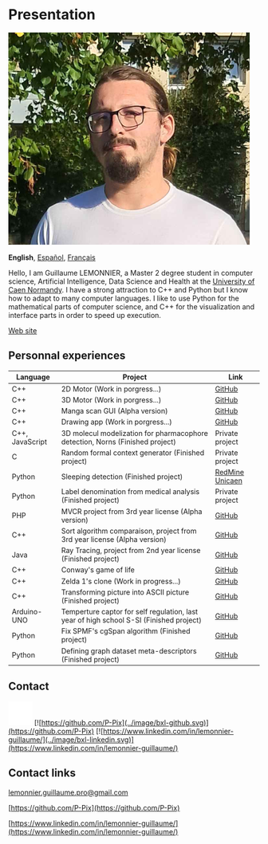 # Presentation

![Photo de profile](../image/PP.png)

**English**,
[Español][ES],
[Français][FR]

[FR]:README.fr.md
[ES]:README.es.md

Hello, I am Guillaume LEMONNIER, a Master 2 degree student in computer science, Artificial Intelligence, Data Science and Health at the [University of Caen Normandy](https://www.unicaen.fr/). I have a strong attraction to C++ and Python but I know how to adapt to many computer languages. I like to use Python for the mathematical parts of computer science, and C++ for the visualization and interface parts in order to speed up execution.

[Web site](https://p-pix.github.io/)

## Personnal experiences

|Language|Project|Link|
|-|-|-|
|C++|2D Motor (Work in porgress...)|[GitHub](https://github.com/P-Pix/2DMotor)|
|C++|3D Motor (Work in porgress...)|[GitHub](https://github.com/P-Pix/3DMotorRayTracing)|
|C++|Manga scan GUI (Alpha version)|[GitHub](https://github.com/P-Pix/ScanGUI)|
|C++|Drawing app (Work in porgress...)|[GitHub](https://github.com/P-Pix/DrawingApp)|
|C++, JavaScript|3D molecul modelization for pharmacophore detection, Norns (Finished project)|Private project|
|C|Random formal context generator (Finished project)|Private project|
|Python|Sleeping detection (Finished project)|[RedMine Unicaen](https://redmine-etu.unicaen.fr/projects/projet_comete)|
|Python|Label denomination from medical analysis (Finished project)|Private project|
|PHP|MVCR project from 3rd year license (Alpha version)|[GitHub](https://github.com/P-Pix/PHP-MVCR)|
|C++|Sort algorithm comparaison, project from 3rd year license (Alpha version)|[GitHub](https://github.com/P-Pix/Sorting-Algoithm-Listing)|
|Java|Ray Tracing, project from 2nd year license (Finished project)|[GitHub](https://github.com/P-Pix/RayTracing)|
|C++|Conway's game of life|[GitHub](https://github.com/P-Pix/ConwayLife)|
|C++|Zelda 1's clone (Work in progress...)|[GitHub](https://github.com/P-Pix/clone_zelda)|
|C++|Transforming picture into ASCII picture (Finished project)|[GitHub](https://github.com/P-Pix/ascii_image)|
|Arduino-UNO|Temperture captor for self regulation, last year of high school S-SI (Finished project)|[GitHub](https://github.com/P-Pix/capteur_temperature)|
|Python|Fix SPMF's cgSpan algorithm (Finished project)|[GitHub](https://github.com/P-Pix/cgSpan)|
|Python|Defining graph dataset meta-descriptors (Finished project)|[GitHub](https://github.com/P-Pix/meta-descripteur-dataset-graphs)|

## Contact

[![mailto:lemonnier.guillaume.pro@gmail.com](../image/bxl-mail.svg)](mailto:lemonnier.guillaume.pro@gmail.com)
[![https://github.com/P-Pix](../image/bxl-github.svg)](https://github.com/P-Pix)
[![https://www.linkedin.com/in/lemonnier-guillaume/](../image/bxl-linkedin.svg)](https://www.linkedin.com/in/lemonnier-guillaume/)

## Contact links

[lemonnier.guillaume.pro@gmail.com](mailto:lemonnier.guillaume.pro@gmail.com)

[https://github.com/P-Pix](https://github.com/P-Pix)

[https://www.linkedin.com/in/lemonnier-guillaume/](https://www.linkedin.com/in/lemonnier-guillaume/)
